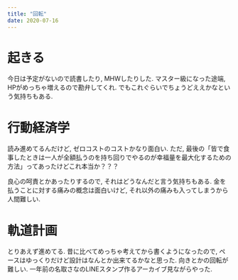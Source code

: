 ```yaml
---
title: "回転"
date: 2020-07-16
---
```


# 起きる
今日は予定がないので読書したり, MHWしたりした. マスター級になった途端, HPがめっちゃ増えるので勘弁してくれ. でもこれぐらいでちょうどええかなという気持ちもある.

# 行動経済学
読み進めてるんだけど, ゼロコストのコストかなり面白い. ただ, 最後の「皆で食事したときは一人が全額払うのを持ち回りでやるのが幸福量を最大化するための方法」ってあったけどこれ本当か？？？

良心の呵責とかあったりするので, それはどうなんだと言う気持ちもある. 金を払うことに対する痛みの概念は面白いけど, それ以外の痛みも入ってしまうから人間難しい.

# 軌道計画
とりあえず進めてる. 昔に比べてめっちゃ考えてから書くようになったので, ペースはゆっくりだけど設計はなんとか出来てるかなと思った. 向きとかの回転が難しい.
一年前の名取さなのLINEスタンプ作るアーカイブ見ながらやった.